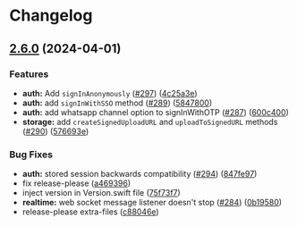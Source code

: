 # Changelog

## [2.6.0](https://github.com/supabase-community/supabase-swift/compare/2.5.0...v2.6.0) (2024-04-01)


### Features

* **auth:** Add `signInAnonymously` ([#297](https://github.com/supabase-community/supabase-swift/issues/297)) ([4c25a3e](https://github.com/supabase-community/supabase-swift/commit/4c25a3eac392b319154ffb3d5d33a0686e3781a4))
* **auth:** add `signInWithSSO` method ([#289](https://github.com/supabase-community/supabase-swift/issues/289)) ([5847800](https://github.com/supabase-community/supabase-swift/commit/5847800e8bc0fa206c036e1e151b6a004ed650f1))
* **auth:** add whatsapp channel option to signInWithOTP ([#287](https://github.com/supabase-community/supabase-swift/issues/287)) ([600c400](https://github.com/supabase-community/supabase-swift/commit/600c400c38883bb29ab236e8a1954fe8ab6ff17f))
* **storage:** add `createSignedUploadURL` and `uploadToSignedURL` methods ([#290](https://github.com/supabase-community/supabase-swift/issues/290)) ([576693e](https://github.com/supabase-community/supabase-swift/commit/576693eb374cbd00d590f24f58c4e68124dcfebf))


### Bug Fixes

* **auth:** stored session backwards compatibility ([#294](https://github.com/supabase-community/supabase-swift/issues/294)) ([847fe97](https://github.com/supabase-community/supabase-swift/commit/847fe97b5436cfb2e1720fa559a4068b70077104))
* fix release-please ([a469396](https://github.com/supabase-community/supabase-swift/commit/a46939687a44d447737049f9506414be1d99aacb))
* inject version in Version.swift file ([75f73f7](https://github.com/supabase-community/supabase-swift/commit/75f73f7a43e8ab8d573759627f77cb321aef93a4))
* **realtime:** web socket message listener doesn't stop ([#284](https://github.com/supabase-community/supabase-swift/issues/284)) ([0b19580](https://github.com/supabase-community/supabase-swift/commit/0b19580d936395a1b6177ec0b57682cab010f14a))
* release-please extra-files ([c88046e](https://github.com/supabase-community/supabase-swift/commit/c88046e6bba762c3a99539e7cdccc2361baa7969))
